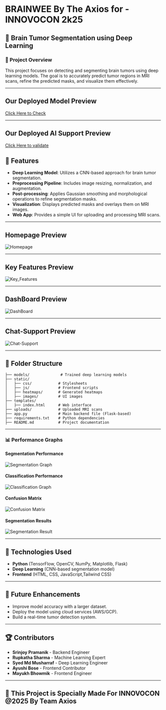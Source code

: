 #  BRAINWEE By The Axios for - INNOVOCON 2k25

## 🏥 Brain Tumor Segmentation using Deep Learning

### 📌 Project Overview
This project focuses on detecting and segmenting brain tumors using deep learning models. The goal is to accurately predict tumor regions in MRI scans, refine the predicted masks, and visualize them effectively.

---
##  Our Deployed Model Preview
[Click Here to Check](https://huggingface.co/spaces/arittrabag/Brain-Tumor-Classification)


---
##  Our Deployed AI Support Preview
[Click Here to validate](https://www.chatbase.co/chatbot-iframe/17ne20jC-R2I_HYsJm9k1)


## 🚀 Features
- **Deep Learning Model**: Utilizes a CNN-based approach for brain tumor segmentation.
- **Preprocessing Pipeline**: Includes image resizing, normalization, and augmentation.
- **Post-processing**: Applies Gaussian smoothing and morphological operations to refine segmentation masks.
- **Visualization**: Displays predicted masks and overlays them on MRI images.
- **Web App**: Provides a simple UI for uploading and processing MRI scans.
---


##  Homepage Preview
![Homepage](./homepage.png)


---
##  Key  Features Preview
![Key_Features](./key_features.png)


---
##  DashBoard Preview
![DashBoard](./Dashboard.png)


---
##  Chat-Support Preview
![Chat-Support](./Chatbot.png)


---

## 📂 Folder Structure
```
├── models/              # Trained deep learning models
├── static/
│   ├── css/            # Stylesheets
│   ├── js/             # Frontend scripts
│   ├── heatmaps/       # Generated heatmaps
│   ├── images/         # UI images
├── templates/
│   ├── index.html      # Web interface
├── uploads/            # Uploaded MRI scans
├── app.py              # Main backend file (Flask-based)
├── requirements.txt    # Python dependencies
├── README.md           # Project documentation
```

---




### 📊 Performance Graphs
#### Segmentation Performance
![Segmentation Graph](/Segmentation_performance_1.jpeg)

#### Classification Performance
![Classification Graph](/Classification_performance_1.jpeg)

#### Confusion Matrix
![Confusion Matrix](/Confusion_Matrix_1.jpeg)

#### Segmentation Results
![Segmentation Result](/segmentation_result.jpeg)

---

## 🤖 Technologies Used
- **Python** (TensorFlow, OpenCV, NumPy, Matplotlib, Flask)
- **Deep Learning** (CNN-based segmentation model)
- **Frontend** (HTML, CSS, JavaScript,Tailwind CSS)

---

## 📌 Future Enhancements
- Improve model accuracy with a larger dataset.
- Deploy the model using cloud services (AWS/GCP).
- Build a real-time tumor detection system.

---

## 🏆 Contributors
- **Srinjoy Pramanik** - Backend Engineer
- **Rupkatha Sharma** - Machine Learning Expert
- **Syed Md Musharraf** - Deep Learning Engineer
- **Ayushi  Bose** - Frontend Contributor
- **Mayukh Bhowmik** - Frontend Engineer



---

## 📝 This Project is Specially Made For INNOVOCON @2025 By Team Axios
